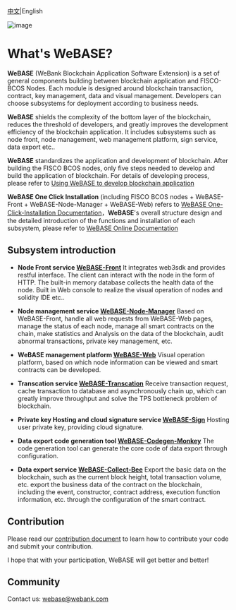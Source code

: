 [中文](README.md)|English

![image](https://webasedoc.readthedocs.io/zh_CN/latest/_images/logo.jpg)

# What's WeBASE?

**WeBASE** (WeBank Blockchain Application Software Extension) is a set of general components building between blockchain application and FISCO-BCOS Nodes. Each module is designed around blockchain transaction, contract, key management, data and visual management. Developers can choose subsystems for deployment according to business needs.

**WeBASE** shields the complexity of the bottom layer of the blockchain, reduces the threshold of developers, and greatly improves the development efficiency of the blockchain application. It includes subsystems such as node front, node management, web management platform, sign service, data export etc..

**WeBASE** standardizes the application and development of blockchain. After building the FISCO BCOS nodes, only five steps needed to develop and build the application of blockchain. For details of developing process, please refer to [Using WeBASE to develop blockchain application](https://github.com/WeBankFinTech/WeBASE-Doc/blob/master/docs/WeBASE/quick-start.md)

 **WeBASE One Click Installation** (including FISCO BCOS nodes + WeBASE-Front + WeBASE-Node-Manager + WeBASE-Web) refers to [WeBASE One-Click-Installation Documentation](https://webasedoc.readthedocs.io/zh_CN/latest/docs/WeBASE/install.html)，**WeBASE**'s overall structure design and the detailed introduction of the functions and installation of each subsystem, please refer to [WeBASE Online Documentation](https://webasedoc.readthedocs.io/zh_CN/latest/index.html)

## Subsystem introduction
* **Node Front service [WeBASE-Front](https://github.com/WeBankFinTech/WeBASE-Front)** 
It integrates web3sdk and provides restful interface. The client can interact with the node in the form of HTTP. The built-in memory database collects the health data of the node. Built in Web console to realize the visual operation of nodes and solidity IDE etc..

* **Node management service [WeBASE-Node-Manager](https://github.com/WeBankFinTech/WeBASE-Node-Manager)**
Based on WeBASE-Front, handle all web requests from WeBASE-Web pages, manage the status of each node, manage all smart contracts on the chain, make statistics and Analysis on the data of the blockchain, audit abnormal transactions, private key management, etc.

* **WeBASE management platform [WeBASE-Web](https://github.com/WeBankFinTech/WeBASE-Web)**
Visual operation platform, based on which node information can be viewed and smart contracts can be developed.

* **Transcation service [WeBASE-Transcation](https://github.com/WeBankFinTech/WeBASE-Transcation)**
Receive transaction request, cache transaction to database and asynchronously chain up, which can greatly improve throughput and solve the TPS bottleneck problem of blockchain.

* **Private key Hosting and cloud signature service [WeBASE-Sign](https://github.com/WeBankFinTech/WeBASE-Sign)**
Hosting user private key, providing cloud signature.

* **Data export code generation tool [WeBASE-Codegen-Monkey](https://github.com/WeBankFinTech/WeBASE-Codegen-Monkey)**
The code generation tool can generate the core code of data export through configuration.

* **Data export service [WeBASE-Collect-Bee](https://github.com/WeBankFinTech/WeBASE-Collect-Bee)**
Export the basic data on the blockchain, such as the current block height, total transaction volume, etc. export the business data of the contract on the blockchain, including the event, constructor, contract address, execution function information, etc. through the configuration of the smart contract.

## Contribution
Please read our [contribution document](https://webasedoc.readthedocs.io/zh_CN/latest/docs/WeBASE/CONTRIBUTING.html) to learn how to contribute your code and submit your contribution.

I hope that with your participation, WeBASE will get better and better!

## Community
Contact us: webase@webank.com
